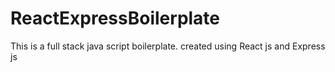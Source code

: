# ReactExpressBoilerplate
This is a full stack java script boilerplate. created using React js and Express js
